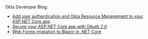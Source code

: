 Okta Developer Blog:

* [Add user authentication and Okta Resource Management to your ASP.NET Core app](/code/dotnet/aspnetcore/)
* [Secure your ASP.NET Core app with OAuth 2.0](/blog/2019/07/12/secure-your-aspnet-core-app-with-oauth)
* [Web Forms migration to Blazor in .NET Core](/blog/2021/08/06/webforms-blazor-migration)
